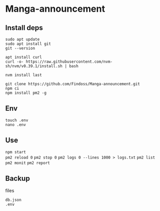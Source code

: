 # Manga-announcement

## Install deps

`sudo apt update`  
`sudo apt install git`  
`git --version`

`apt install curl`  
`curl -o- https://raw.githubusercontent.com/nvm-sh/nvm/v0.39.1/install.sh | bash`

`nvm install last`

`git clone https://github.com/Findoss/Manga-announcement.git`  
`npm ci`  
`npm install pm2 -g`

## Env

`touch .env`  
`nano .env`

## Use

`npm start`  
`pm2 reload 0`
`pm2 stop 0`
`pm2 logs 0 --lines 1000 > logs.txt`
`pm2 list`  
`pm2 monit`
`pm2 report`

## Backup

files

`db.json`  
`.env`

